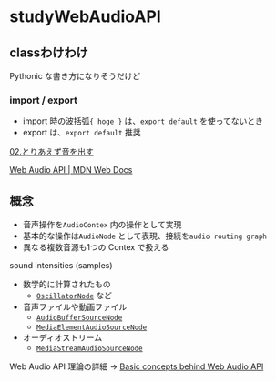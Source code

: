 # studyWebAudioAPI


## classわけわけ

Pythonic な書き方になりそうだけど

### import / export

- import 時の波括弧`{ hoge }` は、`export default` を使ってないとき
- export は、`export default` 推奨


[02.とりあえず音を出す](https://www.g200kg.com/jp/docs/webaudio/generatesound.html)



[Web Audio API | MDN Web Docs](https://developer.mozilla.org/ja/docs/Web/API/Web_Audio_API#guides_and_tutorials)


## 概念

- 音声操作を`AudioContex` 内の操作として実現
- 基本的な操作は`AudioNode` として表現、接続を`audio routing graph`
- 異なる複数音源も1つの Contex で扱える

sound intensities (samples)
- 数学的に計算されたもの
  - [`OscillatorNode`](https://developer.mozilla.org/ja/docs/Web/API/OscillatorNode) など
- 音声ファイルや動画ファイル
  - [`AudioBufferSourceNode`](https://developer.mozilla.org/ja/docs/Web/API/AudioBufferSourceNode)
  - [`MediaElementAudioSourceNode`](https://developer.mozilla.org/en-US/docs/Web/API/MediaElementAudioSourceNode)
- オーディオストリーム
  - [`MediaStreamAudioSourceNode`](https://developer.mozilla.org/en-US/docs/Web/API/MediaStreamAudioSourceNode)


Web Audio API 理論の詳細 -> [Basic concepts behind Web Audio API](https://developer.mozilla.org/ja/docs/Web/API/Web_Audio_API/Basic_concepts_behind_Web_Audio_API)

